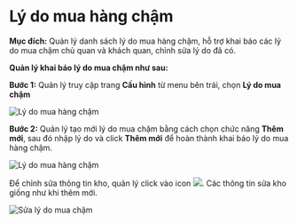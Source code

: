 # Lý do mua hàng chậm

**Mục đích:** Quản lý danh sách lý do mua hàng chậm, hỗ trợ khai báo các lý do mua chậm chủ quan và khách quan, chỉnh sửa lý do đã có.

**Quản lý khai báo lý do mua chậm như sau:**

**Bước 1:** Quản lý truy cập trang **Cấu hình** từ menu bên trái, chọn **Lý do mua chậm**

![L&#xFD; do mua h&#xE0;ng ch&#x1EAD;m](https://user-images.githubusercontent.com/75475064/105441343-ec0e2100-5c9a-11eb-83c2-1599f274bdec.png)

**Bước 2:** Quản lý tạo mới lý do mua chậm bằng cách chọn chức năng **Thêm mới**, sau đó nhập lý do và click **Thêm mới** để hoàn thành khai báo lý do mua hàng chậm.

![L&#xFD; do mua h&#xE0;ng ch&#x1EAD;m](https://user-images.githubusercontent.com/75475064/105442731-d4d03300-5c9c-11eb-9014-37118cf7c15c.png)

Để chỉnh sửa thông tin kho, quản lý click vào icon ![](https://user-images.githubusercontent.com/75475064/105442872-28db1780-5c9d-11eb-8763-202d7542382b.png). Các thông tin sửa kho giống như khi thêm mới.

![S&#x1EED;a l&#xFD; do mua ch&#x1EAD;m](https://user-images.githubusercontent.com/75475064/105442979-50ca7b00-5c9d-11eb-9af1-aac4b58ed923.png)

